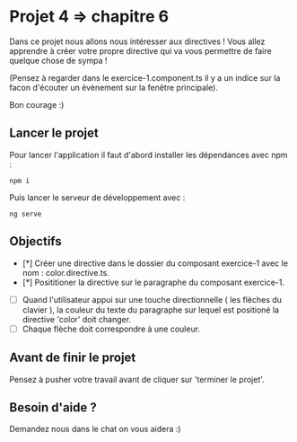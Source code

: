 # Projet 4 => chapitre 6

Dans ce projet nous allons nous intéresser aux directives ! Vous allez apprendre à créer votre propre directive qui va
vous permettre de faire quelque chose de sympa !

(Pensez à regarder dans le exercice-1.component.ts il y a un indice sur la facon d'écouter un évènement sur la fenêtre principale).

Bon courage :)

## Lancer le projet

Pour lancer l'application il faut d'abord installer les dépendances avec npm :

`npm i`

Puis lancer le serveur de développement avec :

`ng serve`

## Objectifs

- [*] Créer une directive dans le dossier du composant exercice-1 avec le nom : color.directive.ts.
- [*] Posititioner la directive sur le paragraphe du composant exercice-1.
- [ ] Quand l'utilisateur appui sur une touche directionnelle ( les flèches du clavier ), la couleur du texte du paragraphe sur lequel est positioné la directive 'color' doit changer.
- [ ] Chaque flèche doit correspondre à une couleur.

## Avant de finir le projet

Pensez à pusher votre travail avant de cliquer sur 'terminer le projet'.

## Besoin d'aide ?

Demandez nous dans le chat on vous aidera :)
